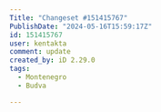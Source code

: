 ```yaml
---
Title: "Changeset #151415767"
PublishDate: "2024-05-16T15:59:17Z"
id: 151415767
user: kentakta
comment: update
created_by: iD 2.29.0
tags:
  - Montenegro
  - Budva

---
```

